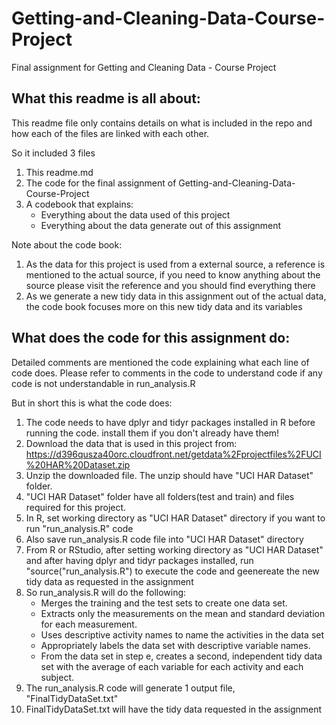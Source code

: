 # Getting-and-Cleaning-Data-Course-Project
Final assignment for Getting and Cleaning Data - Course Project

## What this readme is all about: 
This readme file only contains details on what is included in the repo and how each of the files are linked with each other.

So it included 3 files
1. This readme.md
2. The code for the final assignment of Getting-and-Cleaning-Data-Course-Project
3. A codebook that explains:
    * Everything about the data used of this project
    * Everything about the data generate out of this assignment

Note about the code book: 
1) As the data for this project is used from a external source, a reference is mentioned to the actual source, if you need to know anything about the source please visit the reference and you should find everything there
2) As we generate a new tidy data in this assignment out of the actual data, the code book focuses more on this new tidy data and its variables


## What does the code for this assignment do:
Detailed comments are mentioned the code explaining what each line of code does. Please refer to comments in the code to understand code if any code is not understandable in run_analysis.R

But in short this is what the code does:
 1. The code needs to have dplyr and tidyr packages installed in R before running the code. install them if you don't already have them!
 2. Download the data that is used in this project from: https://d396qusza40orc.cloudfront.net/getdata%2Fprojectfiles%2FUCI%20HAR%20Dataset.zip
 3. Unzip the downloaded file. The unzip should have "UCI HAR Dataset" folder.
 4. "UCI HAR Dataset" folder have all folders(test and train) and files required for this project.
 5. In R, set working directory as "UCI HAR Dataset" directory if you want to run "run_analysis.R" code
 6. Also save run_analysis.R code file into "UCI HAR Dataset" directory
 7. From R or RStudio, after setting working directory as "UCI HAR Dataset" and after having dplyr and tidyr packages installed, run "source("run_analysis.R") to execute the code and geenereate the new tidy data as requested in the assignment
 8. So run_analysis.R will do the following:
    * Merges the training and the test sets to create one data set.
    * Extracts only the measurements on the mean and standard deviation for each measurement.
    * Uses descriptive activity names to name the activities in the data set
    * Appropriately labels the data set with descriptive variable names.
    * From the data set in step e, creates a second, independent tidy data set with the average of each variable for each activity and each subject.
 9. The run_analysis.R code will generate 1 output file, "FinalTidyDataSet.txt"
10. FinalTidyDataSet.txt will have the tidy data requested in the assignment

